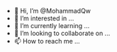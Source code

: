 - 👋 Hi, I’m @MohammadQw
- 👀 I’m interested in ...
- 🌱 I’m currently learning ...
- 💞️ I’m looking to collaborate on ...
- 📫 How to reach me ...

<!---
MohammadQw/MohammadQw is a ✨ special ✨ repository because its `README.md` (this file) appears on your GitHub profile.
You can click the Preview link to take a look at your changes.
--->
